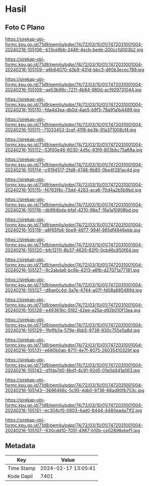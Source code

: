 # Hasil

## Foto C Plano

https://sirekap-obj-formc.kpu.go.id/71d9/pemilu/pdpr/74/72/03/10/01/7472031001004-20240216-105106--b13ce8bb-2446-4ecb-bede-200cc1d003b2.jpg

https://sirekap-obj-formc.kpu.go.id/71d9/pemilu/pdpr/74/72/03/10/01/7472031001004-20240216-105109--a6b64070-d3b9-431d-bbc3-d60b3ecec789.jpg

https://sirekap-obj-formc.kpu.go.id/71d9/pemilu/pdpr/74/72/03/10/01/7472031001004-20240216-105109--ae53b99c-7211-4b84-980d-acf929731044.jpg

https://sirekap-obj-formc.kpu.go.id/71d9/pemilu/pdpr/74/72/03/10/01/7472031001004-20240216-105110--fda4d3ea-db0d-4ae5-b9f5-78a91a1b4489.jpg

https://sirekap-obj-formc.kpu.go.id/71d9/pemilu/pdpr/74/72/03/10/01/7472031001004-20240216-105111--71033453-2cef-41f8-be3b-91a371008cf4.jpg

https://sirekap-obj-formc.kpu.go.id/71d9/pemilu/pdpr/74/72/03/10/01/7472031001004-20240216-105112--53f00e46-6030-4d5c-93f9-803bbc75a68a.jpg

https://sirekap-obj-formc.kpu.go.id/71d9/pemilu/pdpr/74/72/03/10/01/7472031001004-20240216-105114--c9194517-2fd8-4748-9b85-0be4f281ac4d.jpg

https://sirekap-obj-formc.kpu.go.id/71d9/pemilu/pdpr/74/72/03/10/01/7472031001004-20240216-105115--f4763f8c-73dd-4283-aca6-70d4a2b5b8bd.jpg

https://sirekap-obj-formc.kpu.go.id/71d9/pemilu/pdpr/74/72/03/10/01/7472031001004-20240216-105116--db994bda-bfaf-4210-96e7-18a1a10908bd.jpg

https://sirekap-obj-formc.kpu.go.id/71d9/pemilu/pdpr/74/72/03/10/01/7472031001004-20240216-105118--a8f65fb6-5be9-4977-994f-965df4846ebb.jpg

https://sirekap-obj-formc.kpu.go.id/71d9/pemilu/pdpr/74/72/03/10/01/7472031001004-20240216-105120--bfc1211f-8b37-4626-82f0-0cb46c850f64.jpg

https://sirekap-obj-formc.kpu.go.id/71d9/pemilu/pdpr/74/72/03/10/01/7472031001004-20240216-105127--9c2abda6-bc6b-4313-a6fb-d27071a77181.jpg

https://sirekap-obj-formc.kpu.go.id/71d9/pemilu/pdpr/74/72/03/10/01/7472031001004-20240216-105127--d8ae0c4d-3a7e-4744-a07f-fd08a685489d.jpg

https://sirekap-obj-formc.kpu.go.id/71d9/pemilu/pdpr/74/72/03/10/01/7472031001004-20240216-105128--e493616c-5f82-42ee-a25a-d92b010f13ea.jpg

https://sirekap-obj-formc.kpu.go.id/71d9/pemilu/pdpr/74/72/03/10/01/7472031001004-20240216-105129--1feffb3a-579e-4bb5-9738-930c755e5a8d.jpg

https://sirekap-obj-formc.kpu.go.id/71d9/pemilu/pdpr/74/72/03/10/01/7472031001004-20240216-105131--e680b0ab-8711-4e7f-8075-26035410329f.jpg

https://sirekap-obj-formc.kpu.go.id/71d9/pemilu/pdpr/74/72/03/10/01/7472031001004-20240216-105142--d1fda7d0-8bd1-4c91-92d5-01e0d441a063.jpg

https://sirekap-obj-formc.kpu.go.id/71d9/pemilu/pdpr/74/72/03/10/01/7472031001004-20240216-105143--3696466c-5c95-4db0-9736-68ad90fb753c.jpg

https://sirekap-obj-formc.kpu.go.id/71d9/pemilu/pdpr/74/72/03/10/01/7472031001004-20240216-105151--ec304cf5-0803-4ad0-8444-4480eada71f2.jpg

https://sirekap-obj-formc.kpu.go.id/71d9/pemilu/pdpr/74/72/03/10/01/7472031001004-20240216-105107--630cdd10-705f-4987-b10b-ce02898ebef1.jpg


## Metadata

| Key        | Value               |
| ---------- | ------------------- |
| Time Stamp | 2024-02-17 13:05:41 |
| Kode Dapil | 7401                |



